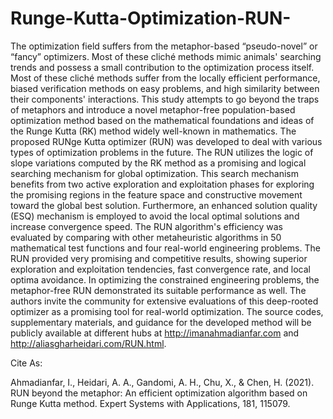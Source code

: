 # Runge-Kutta-Optimization-RUN-
The optimization field suffers from the metaphor-based “pseudo-novel” or “fancy” optimizers. Most of these cliché methods mimic animals' searching trends and possess a small contribution to the optimization process itself. Most of these cliché methods suffer from the locally efficient performance, biased verification methods on easy problems, and high similarity between their components' interactions. This study attempts to go beyond the traps of metaphors and introduce a novel metaphor-free population-based optimization method based on the mathematical foundations and ideas of the Runge Kutta (RK) method widely well-known in mathematics. The proposed RUNge Kutta optimizer (RUN) was developed to deal with various types of optimization problems in the future. The RUN utilizes the logic of slope variations computed by the RK method as a promising and logical searching mechanism for global optimization. This search mechanism benefits from two active exploration and exploitation phases for exploring the promising regions in the feature space and constructive movement toward the global best solution. Furthermore, an enhanced solution quality (ESQ) mechanism is employed to avoid the local optimal solutions and increase convergence speed. The RUN algorithm's efficiency was evaluated by comparing with other metaheuristic algorithms in 50 mathematical test functions and four real-world engineering problems. The RUN provided very promising and competitive results, showing superior exploration and exploitation tendencies, fast convergence rate, and local optima avoidance. In optimizing the constrained engineering problems, the metaphor-free RUN demonstrated its suitable performance as well. The authors invite the community for extensive evaluations of this deep-rooted optimizer as a promising tool for real-world optimization. The source codes, supplementary materials, and guidance for the developed method will be publicly available at different hubs at http://imanahmadianfar.com and http://aliasgharheidari.com/RUN.html.


Cite As:

Ahmadianfar, I., Heidari, A. A., Gandomi, A. H., Chu, X., & Chen, H. (2021). RUN beyond the metaphor: An efficient optimization algorithm based on Runge Kutta method. Expert Systems with Applications, 181, 115079.
